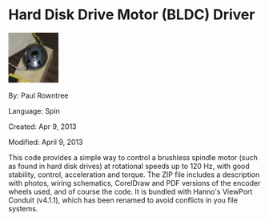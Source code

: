 # Hard Disk Drive Motor (BLDC) Driver

![HDD2.jpg](HDD2.jpg)

By: Paul Rowntree

Language: Spin

Created: Apr 9, 2013

Modified: April 9, 2013

This code provides a simple way to control a brushless spindle motor (such as found in hard disk drives) at rotational speeds up to 120 Hz, with good stability, control, acceleration and torque. The ZIP file includes a description with photos, wiring schematics, CorelDraw and PDF versions of the encoder wheels used, and of course the code. It is bundled with Hanno's ViewPort Conduit (v4.1.1), which has been renamed to avoid conflicts in you file systems.
